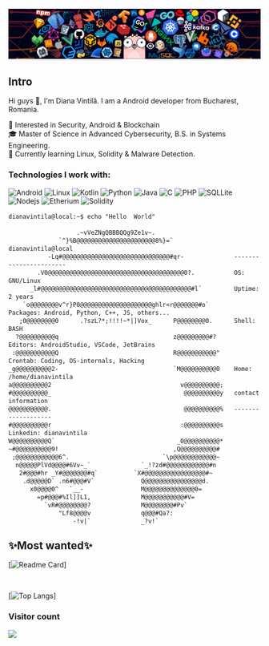 ![](header_1.png)

## Intro
<p> Hi guys 👋, I'm Diana Vintilă. I am a Android developer from Bucharest, Romania.  <p>
🧐 Interested in Security, Android & Blockchain </br>
🎓 Master of Science in Advanced Cybersecurity, B.S. in Systems Engineering. </br>
🌱 Currently learning Linux, Solidity & Malware Detection. </br>


<h3>Technologies I work with: </h3>
<p>
   <img alt="Android" src="https://img.shields.io/badge/Android-3DDC84?style=for-the-badge&logo=android&logoColor=white" />
   <img alt="Linux" src="https://img.shields.io/badge/Linux-FCC624?style=for-the-badge&logo=linux&logoColor=black" />
   <img alt="Kotlin" src="https://img.shields.io/badge/Kotlin-0095D5?&style=for-the-badge&logo=kotlin&logoColor=white" />
   <img alt="Python" src="https://img.shields.io/badge/Python-14354C?style=for-the-badge&logo=python&logoColor=white" />
   <img alt="Java" src="https://img.shields.io/badge/Java-ED8B00?style=for-the-badge&logo=java&logoColor=white" />
   <img alt="C" src="https://img.shields.io/badge/C-00599C?style=for-the-badge&logo=c&logoColor=white" />
   <img alt="PHP" src="https://img.shields.io/badge/PHP-777BB4?style=for-the-badge&logo=php&logoColor=white" />
   <img alt="SQLLite" src="https://img.shields.io/badge/SQLite-07405E?style=for-the-badge&logo=sqlite&logoColor=white" />
   <img alt="Nodejs" src="https://img.shields.io/badge/Node.js-339933?style=for-the-badge&logo=nodedotjs&logoColor=white" />
   <img alt="Etherium" src="https://img.shields.io/badge/Ethereum-3C3C3D?style=for-the-badge&logo=Ethereum&logoColor=white" />
   <img alt="Solidity" src="https://img.shields.io/badge/Solidity-e6e6e6?style=for-the-badge&logo=solidity&logoColor=black" />
</p>


```console
dianavintila@local:~$ echo "Hello  World"

                   .~vVeZNgQBBBQQg9Ze1v~.                   
              `^}%B@@@@@@@@@@@@@@@@@@@@@@8%}=`                 dianavintila@local
           -Lq#@@@@@@@@@@@@@@@@@@@@@@@@@@@@@@#qr-              -----------------------
        .V0@@@@@@@@@@@@@@@@@@@@@@@@@@@@@@@@@@@@@@0?.           OS: GNU/Linux
      _l#@@@@@@@@@@@@@@@@@@@@@@@@@@@@@@@@@@@@@@@@@@#l`         Uptime: 2 years
    `o@@@@@@@@v^r}P0@@@@@@@@@@@@@@@@@@@@ghlr<r@@@@@@@#o`       Packages: Android, Python, C++, JS, others...
   ;0@@@@@@@@0      .?szL?*;!!!!~*|]Vox_      P@@@@@@@@0.      Shell: BASH
  ?@@@@@@@@@@q                                z@@@@@@@@@#?     Editors: AndroidStudio, VSCode, JetBrains
 :@@@@@@@@@@@Q                                R@@@@@@@@@@@"    Crontab: Coding, OS-internals, Hacking
_g@@@@@@@@@@2-                                `M@@@@@@@@@@0    Home: /home/dianavintila
a@@@@@@@@@@2                                    v@@@@@@@@@@;    
#@@@@@@@@@@_                                     @@@@@@@@@@y   contact information
@@@@@@@@@@@.                                     @@@@@@@@@@%   -------------------
#@@@@@@@@@@r                                    :@@@@@@@@@@s   Linkedin: dianavintila
W@@@@@@@@@@Q`                                  _0@@@@@@@@@@*   
~#@@@@@@@@@@9!                                ,Q@@@@@@@@@@#    
 ;@@@@@@@@@@@@6^.                          `\p@@@@@@@@@@@@~   
  n@@@@@PlVd@@@@#6Vv~_`              `_!?zd#@@@@@@@@@@@@#n     
   2#@@@#hr _Y#@@@@@@@#q`          `X#@@@@@@@@@@@@@@@@@#~      
    .d@@@@@D` .n6#@@@#V`             Q@@@@@@@@@@@@@@@@d.       
      x0@@@@0^   `__-                M@@@@@@@@@@@@@@0=         
        =p#@@@#%Il]]L1,              M@@@@@@@@@@@#V=           
          `vR#@@@@@@@@?              M@@@@@@@@#Pv`             
              "Lf8@@@@v              q@@@#Qa?:                 
                  -!v|`              _?v!`                     
```

<!--START_SECTION:waka-->
<!--END_SECTION:waka-->

## ✨Most wanted✨
[![Readme Card](https://github-readme-stats.vercel.app/api/pin/?username=dianavintila&repo=Networking-Package-Sniffer&border_color=02D892&bg_color=0D1117&title_color=C9D1D9&text_color=8B949E&icon_color=02D892)]


<span>&nbsp;</span>


[![Top Langs](https://github-readme-stats.vercel.app/api/top-langs/?username=dianavintila&layout=compact&border_color=02D892&bg_color=0D1117&title_color=C9D1D9&text_color=8B949E&icon_color=02D892)]



### Visitor count
<img src="https://profile-counter.glitch.me/dianavintila/count.svg" />

